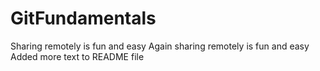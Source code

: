 # GitFundamentals
Sharing remotely is fun and easy
Again sharing remotely is fun and easy
Added more text to README file
